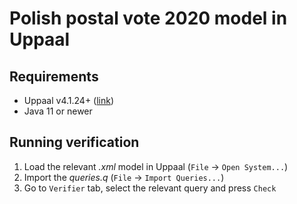 # Polish postal vote 2020 model in Uppaal

## Requirements 

* Uppaal v4.1.24+ ([link](https://uppaal.org/downloads/))
* Java 11 or newer

## Running verification

1. Load the relevant *.xml* model in Uppaal (`File` -> `Open System...`)
2. Import the *queries.q* (`File` -> `Import Queries...`)
3. Go to `Verifier` tab, select the relevant query and press `Check` 
